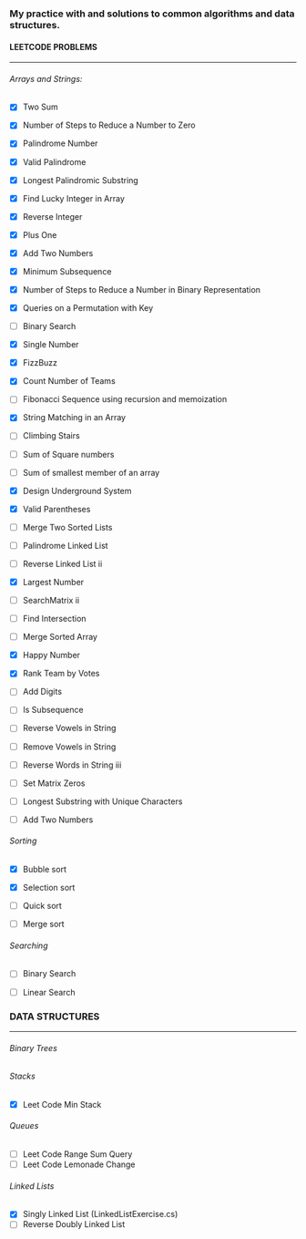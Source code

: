 ### My practice with and solutions to common algorithms and data structures.


#### LEETCODE PROBLEMS
-------------------------------
###### Arrays and Strings:

- [X] Two Sum
- [X] Number of Steps to Reduce a Number to Zero
- [X] Palindrome Number
- [X] Valid Palindrome
- [X] Longest Palindromic Substring
- [X] Find Lucky Integer in Array
- [X] Reverse Integer
- [X] Plus One
- [X] Add Two Numbers
- [X] Minimum Subsequence
- [X] Number of Steps to Reduce a Number in Binary Representation
- [X] Queries on a Permutation with Key
- [ ] Binary Search
- [X] Single Number
- [X] FizzBuzz
- [X] Count Number of Teams
- [ ] Fibonacci Sequence using recursion and memoization
- [X] String Matching in an Array
- [ ] Climbing Stairs
- [ ] Sum of Square numbers
- [ ] Sum of smallest member of an array
- [X] Design Underground System
- [X] Valid Parentheses
- [ ] Merge Two Sorted Lists
- [ ] Palindrome Linked List
- [ ] Reverse Linked List ii
- [X] Largest Number
- [ ] SearchMatrix ii
- [ ] Find Intersection
- [ ] Merge Sorted Array
- [X] Happy Number
- [X] Rank Team by Votes
- [ ] Add Digits
- [ ] Is Subsequence
- [ ] Reverse Vowels in String
- [ ] Remove Vowels in String
- [ ] Reverse Words in String iii
- [ ] Set Matrix Zeros
- [ ] Longest Substring with Unique Characters
- [ ] Add Two Numbers


###### Sorting
- [X] Bubble sort
- [X] Selection sort
- [ ] Quick sort
- [ ] Merge sort


###### Searching
- [ ] Binary Search
- [ ] Linear Search


### DATA STRUCTURES
---------------
###### Binary Trees

###### Stacks
- [X] Leet Code Min Stack

###### Queues
- [ ] Leet Code Range Sum Query
- [ ] Leet Code Lemonade Change

###### Linked Lists
- [X] Singly Linked List (LinkedListExercise.cs)
- [ ] Reverse Doubly Linked List
